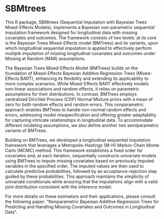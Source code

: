# SBMtrees 

This R package, SBMtrees (Sequential Imputation with Bayesian Trees Mixed-Effects Models), implements a Bayesian non-parametric sequential imputation framework designed for longitudinal data with missing covariates and outcomes. The framework consists of two levels: at its core is the Bayesian Trees Mixed-Effects model (BMTrees) and its variants, upon which longitudinal sequential imputation is applied to effectively perform multiple imputation of missing longitudinal covariates and outcomes under Missing at Random (MAR) assumptions.

The Bayesian Trees Mixed-Effects Model (BMTrees) builds on the foundation of Mixed-Effects Bayesian Additive Regression Trees (Mixed-Effects BART), enhancing its flexibility and extending its applicability to more complex scenarios. While Mixed-Effects BART effectively models non-linear associations and random effects, it relies on parametric assumptions for their distributions. In contrast, BMTrees employs centralized Dirichlet Process (CDP) Normal Mixture priors with a mean of zero for both random effects and random errors. This nonparametric approach enables BMTrees to handle non-normal random effects and errors, addressing model misspecification and offering greater adaptability for capturing intricate relationships in longitudinal data. To accommodate different modeling assumptions, we also define another two semiparametric variants of BMTrees.

Building on BMTrees, we developed a longitudinal sequential imputation framework that leverages a Metropolis-Hastings (M-H) Markov Chain Monte Carlo (MCMC) method. This framework establishes a fixed order for covariates and, at each iteration, sequentially constructs univariate models using BMTrees to impute missing covariates based on previously imputed variables in the specified order. The imputed values are then used to calculate predictive probabilities, followed by an acceptance-rejection step guided by these probabilities. This approach maintains the simplicity of univariate conditionals while ensuring that the imputations align with a valid joint distribution consistent with the inference model.

For more details on these estimators and their applications, please consult the following paper: "Nonparametric Bayesian Additive Regression Trees for Predicting and Handling Missing Covariates and Outcomes in Longitudinal Data".
